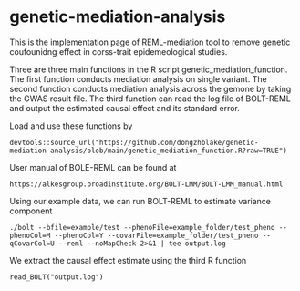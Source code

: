 # genetic-mediation-analysis
This is the implementation page of REML-mediation tool to remove genetic coufounidng effect in corss-trait epidemeological studies.

Three are three main functions in the R script genetic_mediation_function. The first function conducts mediation analysis on single variant. The second function conducts mediation analysis across the gemone by taking the GWAS result file. The third function can read the log file of BOLT-REML and output the estimated causal effect and its standard error. 

Load and use these functions by 
````
devtools::source_url("https://github.com/dongzhblake/genetic-mediation-analysis/blob/main/genetic_mediation_function.R?raw=TRUE")
````
User manual of BOLE-REML can be found at 
````
https://alkesgroup.broadinstitute.org/BOLT-LMM/BOLT-LMM_manual.html
````
Using our example data, we can run BOLT-REML to estimate variance component
````
./bolt --bfile=example/test --phenoFile=example_folder/test_pheno --phenoCol=M --phenoCol=Y --covarFile=example_folder/test_pheno --qCovarCol=U --reml --noMapCheck 2>&1 | tee output.log
````
We extract the causal effect estimate using the third R function
```
read_BOLT("output.log")
```
